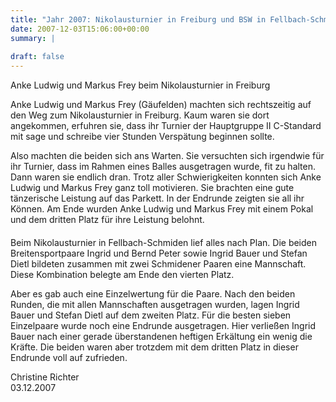 ```yaml
---
title: "Jahr 2007: Nikolausturnier in Freiburg und BSW in Fellbach-Schmiden"
date: 2007-12-03T15:06:00+00:00
summary: |
    
draft: false
---
```


Anke Ludwig und Markus Frey beim Nikolausturnier in Freiburg

Anke Ludwig und Markus Frey (Gäufelden) machten sich rechtszeitig auf den Weg zum Nikolausturnier in Freiburg. Kaum waren sie dort angekommen, erfuhren sie, dass ihr Turnier der Hauptgruppe II C-Standard mit sage und schreibe vier Stunden Verspätung beginnen sollte.

Also machten die beiden sich ans Warten. Sie versuchten sich irgendwie für ihr Turnier, dass im Rahmen eines Balles ausgetragen wurde, fit zu halten. Dann waren sie endlich dran. Trotz aller Schwierigkeiten konnten sich Anke Ludwig und Markus Frey ganz toll motivieren. Sie brachten eine gute tänzerische Leistung auf das Parkett. In der Endrunde zeigten sie all ihr Können. Am Ende wurden Anke Ludwig und Markus Frey mit einem Pokal und dem dritten Platz für ihre Leistung belohnt.

#### 

Beim Nikolausturnier in Fellbach-Schmiden lief alles nach Plan. Die beiden Breitensportpaare Ingrid und Bernd Peter sowie Ingrid Bauer und Stefan Dietl bildeten zusammen mit zwei Schmidener Paaren eine Mannschaft. Diese Kombination belegte am Ende den vierten Platz.

Aber es gab auch eine Einzelwertung für die Paare. Nach den beiden Runden, die mit allen Mannschaften ausgetragen wurden, lagen Ingrid Bauer und Stefan Dietl auf dem zweiten Platz. Für die besten sieben Einzelpaare wurde noch eine Endrunde ausgetragen. Hier verließen Ingrid Bauer nach einer gerade überstandenen heftigen Erkältung ein wenig die Kräfte. Die beiden waren aber trotzdem mit dem dritten Platz in dieser Endrunde voll auf zufrieden.

Christine Richter  
03.12.2007


